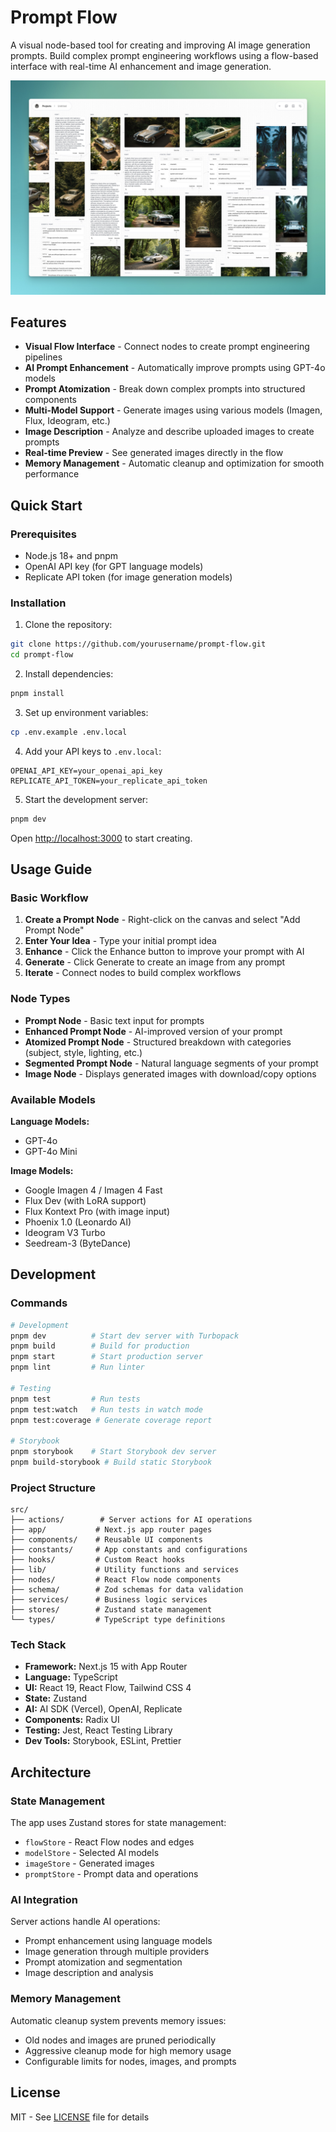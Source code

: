 # Prompt Flow

A visual node-based tool for creating and improving AI image generation prompts. Build complex prompt engineering workflows using a flow-based interface with real-time AI enhancement and image generation.

![Prompt Flow screenshot](public/screenshot.jpg)

## Features

- **Visual Flow Interface** - Connect nodes to create prompt engineering pipelines
- **AI Prompt Enhancement** - Automatically improve prompts using GPT-4o models
- **Prompt Atomization** - Break down complex prompts into structured components
- **Multi-Model Support** - Generate images using various models (Imagen, Flux, Ideogram, etc.)
- **Image Description** - Analyze and describe uploaded images to create prompts
- **Real-time Preview** - See generated images directly in the flow
- **Memory Management** - Automatic cleanup and optimization for smooth performance

## Quick Start

### Prerequisites

- Node.js 18+ and pnpm
- OpenAI API key (for GPT language models)
- Replicate API token (for image generation models)

### Installation

1. Clone the repository:

```bash
git clone https://github.com/yourusername/prompt-flow.git
cd prompt-flow
```

2. Install dependencies:

```bash
pnpm install
```

3. Set up environment variables:

```bash
cp .env.example .env.local
```

4. Add your API keys to `.env.local`:

```
OPENAI_API_KEY=your_openai_api_key
REPLICATE_API_TOKEN=your_replicate_api_token
```

5. Start the development server:

```bash
pnpm dev
```

Open [http://localhost:3000](http://localhost:3000) to start creating.

## Usage Guide

### Basic Workflow

1. **Create a Prompt Node** - Right-click on the canvas and select "Add Prompt Node"
2. **Enter Your Idea** - Type your initial prompt idea
3. **Enhance** - Click the Enhance button to improve your prompt with AI
4. **Generate** - Click Generate to create an image from any prompt
5. **Iterate** - Connect nodes to build complex workflows

### Node Types

- **Prompt Node** - Basic text input for prompts
- **Enhanced Prompt Node** - AI-improved version of your prompt
- **Atomized Prompt Node** - Structured breakdown with categories (subject, style, lighting, etc.)
- **Segmented Prompt Node** - Natural language segments of your prompt
- **Image Node** - Displays generated images with download/copy options

### Available Models

**Language Models:**

- GPT-4o
- GPT-4o Mini

**Image Models:**

- Google Imagen 4 / Imagen 4 Fast
- Flux Dev (with LoRA support)
- Flux Kontext Pro (with image input)
- Phoenix 1.0 (Leonardo AI)
- Ideogram V3 Turbo
- Seedream-3 (ByteDance)

## Development

### Commands

```bash
# Development
pnpm dev          # Start dev server with Turbopack
pnpm build        # Build for production
pnpm start        # Start production server
pnpm lint         # Run linter

# Testing
pnpm test         # Run tests
pnpm test:watch   # Run tests in watch mode
pnpm test:coverage # Generate coverage report

# Storybook
pnpm storybook    # Start Storybook dev server
pnpm build-storybook # Build static Storybook
```

### Project Structure

```
src/
├── actions/        # Server actions for AI operations
├── app/           # Next.js app router pages
├── components/    # Reusable UI components
├── constants/     # App constants and configurations
├── hooks/         # Custom React hooks
├── lib/           # Utility functions and services
├── nodes/         # React Flow node components
├── schema/        # Zod schemas for data validation
├── services/      # Business logic services
├── stores/        # Zustand state management
└── types/         # TypeScript type definitions
```

### Tech Stack

- **Framework:** Next.js 15 with App Router
- **Language:** TypeScript
- **UI:** React 19, React Flow, Tailwind CSS 4
- **State:** Zustand
- **AI:** AI SDK (Vercel), OpenAI, Replicate
- **Components:** Radix UI
- **Testing:** Jest, React Testing Library
- **Dev Tools:** Storybook, ESLint, Prettier

## Architecture

### State Management

The app uses Zustand stores for state management:

- `flowStore` - React Flow nodes and edges
- `modelStore` - Selected AI models
- `imageStore` - Generated images
- `promptStore` - Prompt data and operations

### AI Integration

Server actions handle AI operations:

- Prompt enhancement using language models
- Image generation through multiple providers
- Prompt atomization and segmentation
- Image description and analysis

### Memory Management

Automatic cleanup system prevents memory issues:

- Old nodes and images are pruned periodically
- Aggressive cleanup mode for high memory usage
- Configurable limits for nodes, images, and prompts

## License

MIT - See [LICENSE](LICENSE) file for details
